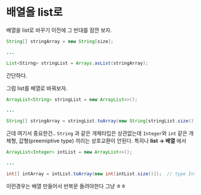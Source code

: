 # 배열을 list로

배열을 list로 바꾸기 이전에 그 반대를 잠깐 보자.

```java
String[] stringArray = new String[size];

...

List<Stirng> stringList = Arrays.asList(stringArray);
```

간단하다.

그럼 list를 배열로 바꿔보자.

```java
ArrayList<String> stringList = new ArrayList<>();

...

String[] stringArray = stringList.toArray(new String[stringList.size()]);
```

근데 여기서 중요한건.. `String` 과 같은 개체타입은 상관없는데 `Integer`와 `int` 같은 개체형, 값형(preemiptive type) 끼리는 상호교환이 안된다. 특히나 **list -> 배열** 에서

```java
ArrayList<Integer> intList = new ArrayList<>();

...

int[] intArray = intList.toArray(new int[intList.size()]);  // type Integer cannot be casted to int error
```

이런경우는 배열 만들어서 반복문 돌려야한다 그냥 ㅎㅎ
